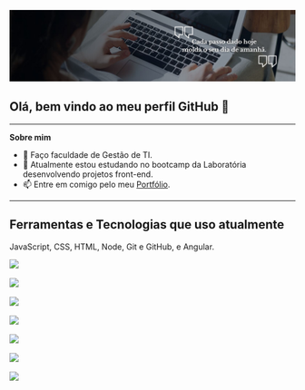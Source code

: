 
![](https://github.com/Evy-Oliveira/Evy-Oliveira/blob/main/Banner%20do%20github%20simples%20com%20frase%20%20e%20foto.jpg)

## Olá, bem vindo ao meu perfil GitHub 👋
***

**Sobre mim**
- 🔭 Faço faculdade de Gestão de TI.
- 🌱 Atualmente estou estudando no bootcamp da Laboratória desenvolvendo projetos front-end.
- 📫 Entre em comigo pelo meu [Portfólio](https://evy-oliveira.github.io/portfolio-profissional/).

***
## Ferramentas e Tecnologias que uso atualmente
 JavaScript, CSS, HTML, Node, Git e GitHub, e Angular.
 
[ <img src="https://cdn.jsdelivr.net/gh/devicons/devicon@latest/icons/javascript/javascript-original.svg" width=30 heigth=30 />](https://developer.mozilla.org/pt-BR/docs/Web/JavaScript)
 
[ <img src="https://cdn.jsdelivr.net/gh/devicons/devicon@latest/icons/css3/css3-original-wordmark.svg" width=30 heigth=30/>](https://developer.mozilla.org/pt-BR/docs/Web/CSS)
 
[ <img src="https://cdn.jsdelivr.net/gh/devicons/devicon@latest/icons/html5/html5-original-wordmark.svg" width=30 heigth=30/>](https://developer.mozilla.org/pt-BR/docs/Web/HTML)
 
[ <img src="https://cdn.jsdelivr.net/gh/devicons/devicon@latest/icons/nodejs/nodejs-original-wordmark.svg" width=30 heigth=30/>](https://nodejs.org/en)
 
[ <img src="https://cdn.jsdelivr.net/gh/devicons/devicon@latest/icons/git/git-original-wordmark.svg" width=30 heigth=30/>](https://git-scm.com/)

[ <img src="https://cdn.jsdelivr.net/gh/devicons/devicon@latest/icons/github/github-original.svg" width=30 heigth=30/>](https://github.com/)

[ <img src="https://cdn.jsdelivr.net/gh/devicons/devicon@latest/icons/angular/angular-plain.svg" width=30 heigth=30/>](https://angular.io/)

          

          
          
          
